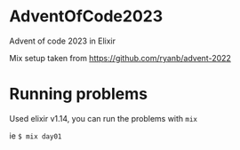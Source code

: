 # AdventOfCode2023

Advent of code 2023 in Elixir

Mix setup taken from https://github.com/ryanb/advent-2022

# Running problems

Used elixir v1.14, you can run the problems with `mix`

ie `$ mix day01`
